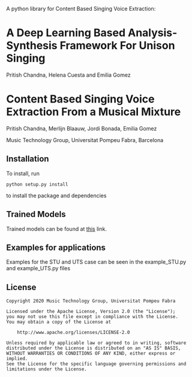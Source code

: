 
A python library for Content Based Singing Voice Extraction: 

# A Deep Learning Based Analysis-Synthesis Framework For Unison Singing

Pritish Chandna, Helena Cuesta and Emilia Gomez

# Content Based Singing Voice Extraction From a Musical Mixture
Pritish Chandna, Merlijn Blaauw, Jordi Bonada, Emilia Gomez

Music Technology Group, Universitat Pompeu Fabra, Barcelona



## Installation

To install, run

    python setup.py install

to install the package and dependencies

## Trained Models
Trained models can be found at [this](https://drive.google.com/file/d/1EfGf-Cf2bw3G5r5iKet2Qg_VMKBwKmf5/view?usp=sharing) link.

## Examples for applications
Examples for the STU and UTS case can be seen in the example_STU.py and example_UTS.py files

## License

```
Copyright 2020 Music Technology Group, Universitat Pompeu Fabra

Licensed under the Apache License, Version 2.0 (the "License");
you may not use this file except in compliance with the License.
You may obtain a copy of the License at

    http://www.apache.org/licenses/LICENSE-2.0

Unless required by applicable law or agreed to in writing, software
distributed under the License is distributed on an "AS IS" BASIS,
WITHOUT WARRANTIES OR CONDITIONS OF ANY KIND, either express or implied.
See the License for the specific language governing permissions and
limitations under the License.
```

